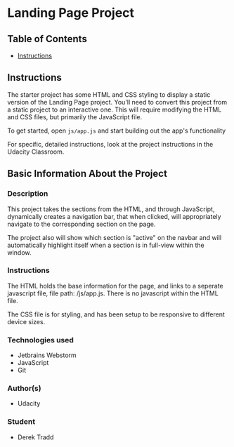 # Landing Page Project

## Table of Contents

* [Instructions](#instructions)

## Instructions

The starter project has some HTML and CSS styling to display a static version of the Landing Page project. You'll need to convert this project from a static project to an interactive one. This will require modifying the HTML and CSS files, but primarily the JavaScript file.

To get started, open `js/app.js` and start building out the app's functionality

For specific, detailed instructions, look at the project instructions in the Udacity Classroom.

## Basic Information About the Project

### Description
This project takes the sections from the HTML, and through JavaScript, dynamically creates a navigation bar, that when clicked, will appropriately navigate to the corresponding section on the page.

The project also will show which section is "active" on the navbar and will automatically highlight itself when a section is in full-view within the window.

### Instructions
The HTML holds the base information for the page, and links to a seperate javascript file, file path: /js/app.js.
There is no javascript within the HTML file.

The CSS file is for styling, and has been setup to be responsive to different device sizes.

### Technologies used
* Jetbrains Webstorm
* JavaScript
* Git

### Author(s)
* Udacity

### Student
* Derek Tradd

